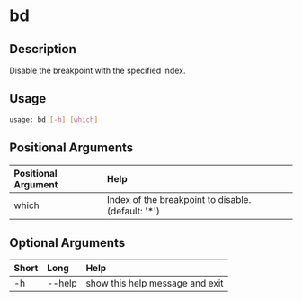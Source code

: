 <!-- THIS PART OF THIS FILE IS AUTOGENERATED. DO NOT MODIFY IT. See scripts/generate_docs.sh -->




# bd

## Description


Disable the breakpoint with the specified index.
## Usage


```bash
usage: bd [-h] [which]

```
## Positional Arguments

|Positional Argument|Help|
| :--- | :--- |
|which|Index of the breakpoint to disable. (default: '*')|

## Optional Arguments

|Short|Long|Help|
| :--- | :--- | :--- |
|-h|--help|show this help message and exit|

<!-- END OF AUTOGENERATED PART. Do not modify this line or the line below, they mark the end of the auto-generated part of the file. If you want to extend the documentation in a way which cannot easily be done by adding to the command help description, write below the following line. -->
<!-- ------------\>8---- ----\>8---- ----\>8------------ -->
